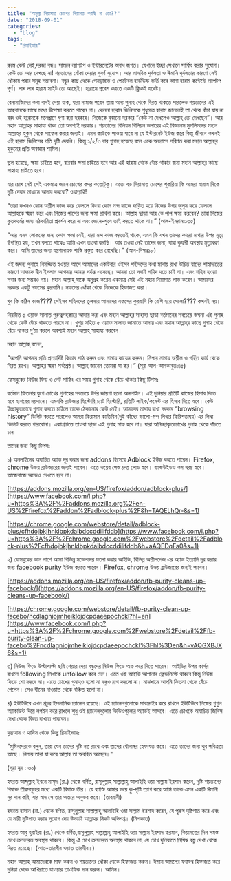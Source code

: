 ```yaml
---
title: "অমূল্য নিয়ামাত চোখের খিয়ানত করছি না তো??"
date: "2018-09-01"
categories: 
  - "blog"
tags: 
  - "রিমাইন্ডার"
---
```


রুমে কেউ নেই,দরজা বন্ধ। সামনে ল্যাপটপ ও ইন্টারনেটের অবাধ জগত। যেখানে ইচ্ছা সেখানে সার্ফিং করার সুযোগ। কেউ তো আর দেখছে না! শয়তানের ধোঁকা দেয়ার সুবর্ণ সুযোগ। আর মানবিক দুর্বলতা ও ঈমানি দুর্বলতার কারণে সেই ধোঁকায় পরার সমূহ সম্ভাবনা। বন্ধুর কাছ থেকে পেনড্রাইভ ও পোর্টেবল হার্ডডিস্ক ভর্তি করে আনা হারাম কন্টেন্টে ল্যাপটপ পূর্ণ। লাখ লাখ হারাম সাইট তো আছেই। হারামে প্রবেশ করতে একটি ক্লিকই যথেষ্ট।

বেনামাজিদের কথা বাদই দেয়া যাক, যারা নামাজ পরেন তারা অন্য গুনাহ থেকে বিরত থাকতে পারলেও শয়তানের এই আহবানকে মাঝে মধ্যে উপেক্ষা করতে পারেন না। কেননা হারাম জিনিসকে শুধুমাত্র হারাম জানলেই তা থেকে বাঁচা যায় না বরং ওই হারামকে মনেপ্রাণে ঘৃণা করা দরকার। নিজেকে বুঝানো দরকার “কেউ না দেখলেও আল্লাহ্‌ তো দেখছেন”। আর মহান আল্লাহ্‌র সাহায্য থাকা তো অবশ্যই দরকার। শয়তানের বিলিয়ন বিলিয়ন ডলারের এই বিজনেস মুসলিমদের মহান আল্লাহ্‌র হুকুম থেকে গাফেল করার জন্যই। এমন কাউকে পাওয়া যাবে না যে ইন্টারনেট ইউজ করে কিন্তু জীবনে কখনই এই হারাম জিনিসের প্রতি দৃষ্টি দেয়নি। কিন্তু ১/২/৩ বার গুনাহ হয়েছে বলে একে অভ্যাসে পরিণত করা মহান আল্লাহ্‌র হুকুমের প্রতি অবজ্ঞার শামিল।

ভুল হয়েছে, ক্ষমা চাইতে হবে, বারবার ক্ষমা চাইতে হবে আর এই হারাম থেকে বেঁচে থাকার জন্য মহান আল্লাহ্‌র কাছে সাহায্য চাইতে হবে।

যার চোখ নেই সেই একমাত্র জানে চোখের কদর কতোটুকু। এতো বড় নিয়ামাত চোখের শুকরিয়া কি আমরা হারাম দিকে দৃষ্টি দেয়ার মাধ্যমে আদায় করবো? ওয়াল্লাহি!

“তারা কখনও কোন অশ্লীল কাজ করে ফেললে কিংবা কোন মন্দ কাজে জড়িত হয়ে নিজের উপর জুলুম করে ফেললে আল্লাহকে স্মরণ করে এবং নিজের পাপের জন্য ক্ষমা প্রার্থনা করে। আল্লাহ ছাড়া আর কে পাপ ক্ষমা করবেন? তারা নিজের কৃতকর্মের জন্য হঠকারিতা প্রদর্শন করে না এবং জেনে-শুনে তাই করতে থাকে না।” (আল-ইমরানঃ১৩৫)

“আর এমন লোকদের জন্য কোন ক্ষমা নেই, যারা মন্দ কাজ করতেই থাকে, এমন কি যখন তাদের কারো মাথার উপর মৃত্যু উপস্থিত হয়, তখন বলতে থাকেঃ আমি এখন তওবা করছি। আর তওবা নেই তাদের জন্য, যারা কুফরী অবস্থায় মৃত্যুবরণ করে। আমি তাদের জন্য যন্ত্রণাদায়ক শাস্তি প্রস্তুত করে রেখেছি।" (আন-নিসাঃ১৮)

এই জঘন্য গুনাহে নিমজ্জিত হওয়ার আগে আমাদের একটিবার ওইসব শহীদদের কথা মাথায় রাখা উচিত যাদের শাহাদাতের কারণে আজকে দ্বীন ইসলাম আপনার আমার পর্যন্ত এসেছে। আমরা তো সবাই শহিদ হতে চাই না। এবং শহিদ হওয়া সবার জন্য সম্ভবও নয়। মহান আল্লাহ্‌ যাকে অনুগ্রহ করেন একমাত্র সেই এই মহান নিয়ামাত লাভ করেন। আমাদের দরকার একটু নফসের কুরবানি। নফসের ধোঁকা থেকে নিজেকে হিফাজত করা।

খুব কি কঠিন কাজ???? সেইসব শহিদদের তুলনায় আমাদের নফসের কুরবানি কি বেশি হয়ে গেলো???? কখনই নয়।

নিয়মিত ৫ ওয়াক্ত সালাত গুরুত্বসহকারে আদায় করা এবং মহান আল্লাহ্‌র সাহায্য ছাড়া বর্তমানের সবচেয়ে জঘন্য এই গুনাহ থেকে কেউ বেঁচে থাকতে পারবে না। খুশুর সহিত ৫ ওয়াক্ত সালাত জামাতে আদায় এবং মহান আল্লাহ্‌র কাছে গুনাহ থেকে বেঁচে থাকার দু’য়া করলে অবশ্যই মহান আল্লাহ্‌ সাহায্য করবেন।

মহান আল্লাহ্‌ বলেন,

“আপনি আপনার প্রতি প্রত্যাদিষ্ট কিতাব পাঠ করুন এবং নামায কায়েম করুন। নিশ্চয় নামায অশ্লীল ও গর্হিত কার্য থেকে বিরত রাখে। আল্লাহর স্মরণ সর্বশ্রেষ্ঠ। আল্লাহ জানেন তোমরা যা কর।” (সূরা আল-আনকাবুতঃ৪৫)

ফেসবুকের নিউজ ফিড ও নেট সার্ফিং এর সময় গুনাহ থেকে বেঁচে থাকার কিছু টিপসঃ

বর্তমান ফিতনার যুগে চোখের গুনাহের সবচেয়ে উর্বর জায়গা হলো অনলাইন। এই দুনিয়ার প্রতিটি কাজের হিসাব দিতে হবে হাশরের ময়দানে। এমনকি ব্রাউজার হিস্টোরি,চ্যাট হিস্টোরি, প্রতিটি লাইক/কমেন্ট এর হিসাব দিতে হবে। কেউ ইচ্ছাকৃতভাবে গুনাহ করতে চাইলে তাকে ঠেকানোর কেউ নেই। আমাদের মাথায় রাখা দরকার “browsing history” ডিলিট করতে পারলেও আমরা কিরামান কাতিবিন(দুই কাঁধের ভালো-মন্দ লিখার ফিরিশতাদ্বয়) এর লিখা ডিলিট করতে পারবোনা। একাগ্রচিত্তে তাওবা ছাড়া এই গুনাহ মাফ হবে না। যারা অনিচ্ছাকৃতচোখের গুনাহ থেকে বাঁচতে চান

তাদের জন্য কিছু টিপসঃ

১) অনলাইনের অযাচিত অ্যাড দূর করার জন্য addons হিসেবে Adblock ইউজ করতে পারেন। Firefox, chrome উভয় ব্রাউজারের জন্যই পাবেন। এতে ওয়েব পেজ দ্রুত লোড হবে। ব্যান্ডউইডও কম খরচ হবে। আজেবাজে অ্যাডও দেখতে হবে না।

[https://addons.mozilla.org/en-US/firefox/addon/adblock-plus/](https://www.facebook.com/l.php?u=https%3A%2F%2Faddons.mozilla.org%2Fen-US%2Ffirefox%2Faddon%2Fadblock-plus%2F&h=TAQELhQr-&s=1)

[https://chrome.google.com/webstore/detail/adblock-plus/cfhdojbkjhnklbpkdaibdccddilifddb](https://www.facebook.com/l.php?u=https%3A%2F%2Fchrome.google.com%2Fwebstore%2Fdetail%2Fadblock-plus%2Fcfhdojbkjhnklbpkdaibdccddilifddb&h=aAQEDqFa0&s=1)

২) ফেসবুকের ডান পাশে আসা বিভিন্ন মডেলদের ফলো করার আইডি, বিভিন্ন অশ্লীলপেজ এর অ্যাড ইত্যাদি দূর করার জন্য facebook purity ইউজ করতে পারেন। Firefox, chrome উভয় ব্রাউজারের জন্যই পাবেন।

[https://addons.mozilla.org/en-US/firefox/addon/fb-purity-cleans-up-facebook/](https://addons.mozilla.org/en-US/firefox/addon/fb-purity-cleans-up-facebook/)

[https://chrome.google.com/webstore/detail/fb-purity-clean-up-facebo/ncdlagniojmheiklojdcpdaeepochckl?hl=en](https://www.facebook.com/l.php?u=https%3A%2F%2Fchrome.google.com%2Fwebstore%2Fdetail%2Ffb-purity-clean-up-facebo%2Fncdlagniojmheiklojdcpdaeepochckl%3Fhl%3Den&h=vAQGXBJX6&s=1)

৩) নিউজ ফিডে উল্টাপাল্টা ছবি শেয়ার দেয়া বন্ধুদের নিউজ ফিডে অফ করে দিতে পারেন। আইডির উপর কার্সর রাখলে following লিখাকে unfollow করে দেন। এতে ওই আইডি আপানার ফ্রেন্ডলিস্টে থাকবে কিন্তু নিউজ ফিডে শো করবে না। এতে চোখের গুনাহও হলো না বন্ধুও রাগ করলো না। মাঝখানে আপনি ফিতনা থেকে বেঁচে গেলেন। সেও দ্বীনের দাওয়াত থেকে বঞ্চিত হলো না।

৪) ইউটিউবে এখন প্রচুর ইসলামিক চ্যানেল রয়েছে। ওই চ্যানেলগুলোকে সাবস্ক্রাইব করে রাখলে ইউটিউবে নিজের গুগুল অ্যাকাউন্ট দিয়ে লগইন করে রাখলে শুধু ওই চ্যানেলগুলোর ভিডিওগুলোর অ্যাডই আসবে। এতে চোখকে অযাচিত জিনিস দেখা থেকে বিরত রাখতে পারবেন।

কুরআন ও হাদিস থেকে কিছু রিমাইন্ডারঃ

"মুমিনদেরকে বলুন, তারা যেন তাদের দৃষ্টি নত রাখে এবং তাদের যৌনাঙ্গর হেফাযত করে। এতে তাদের জন্য খুব পবিত্রতা আছে। নিশ্চয় তারা যা করে আল্লাহ তা অবহিত আছেন।"

(সূরা নূর : ৩০)

হযরত আব্দুল্লাহ ইবনে মাসুদ (রা.) থেকে বর্ণিত, রাসূলুল্লাহ সাল্লাল্লাহু আলাইহি ওয়া সাল্লাম ইরশাদ করেন, দৃষ্টি শয়তানের বিষাক্ত তীরসমূহের মধ্যে একটি বিষাক্ত তীর। যে ব্যাক্তি আমার ভয়ে কু-দৃষ্টি ত্যাগ করে আমি তাকে এমন একটি ঈমানী নুর দান করি, যার স্বাদ সে তার অন্তরে অনুভব করে। (তাবরানী)

হযরত হাসান (রা.) থেকে বণিত, রাসূলুল্লাহ সাল্লাল্লাহু আলাইহি ওয়া সাল্লাম ইরশাদ করেন, যে পুরুষ দৃষ্টিপাত করে এবং যে নারী দৃষ্টিপাত করার সুযোগ দেয় উভয়ই আল্লাহর নিকট অভিশপ্ত। (মিশকাত)

হযরত আবু হুরাইরা (রা.) থেকে বর্ণিত,রাসূলুল্লাহ সাল্লাল্লাহু আলাইহি ওয়া সাল্লাম ইরশাদ ফরমান, কিয়ামতের দিন সমস্ত চোখ ক্রন্দনরত অবস্থায় থাকবে। কিন্তু ঐ চোখ ক্রন্দনরত অবস্থায় থাকবে না, যে চোখ দুনিয়াতে নিষিদ্ধ বস্তু দেখা থেকে বিরত রয়েছে। (আত-তারগীব ওয়াত তারহীব।)

মহান আল্লাহ্‌ আমাদেরকে মাফ করুন ও শয়তানের ধোঁকা থেকে হিফাজত করুন। ঈমান আমলের যথাযথ হিফাজত করে দুনিয়া থেকে আখিরাতে যাওয়ার তাওফিক দান করুন। আমিন।
